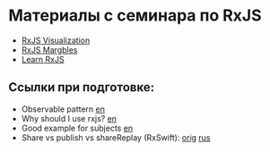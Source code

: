 # Материалы с семинара по RxJS

- [RxJS Visualization](https://rxviz.com/)
- [RxJS Margbles](http://rxmarbles.com/)
- [Learn RxJS](https://www.learnrxjs.io/)

## Ссылки при подготовке:
- Observable pattern [en](http://anasfirdousi.com/understanding-observable-patterns-behind-observables-rxjs-rx.html)
- Why should I use rxjs? [en](https://blog.dmbcllc.com/reasons-to-use-rxjs-today/)
- Good example for subjects [en](http://javascript.tutorialhorizon.com/2017/03/23/rxjs-subject-vs-observable/)
- Share vs publish vs shareReplay (RxSwift):
[orig](https://medium.com/@_achou/rxswift-share-vs-replay-vs-sharereplay-bea99ac42168)
[rus](https://habrahabr.ru/post/336970/)
